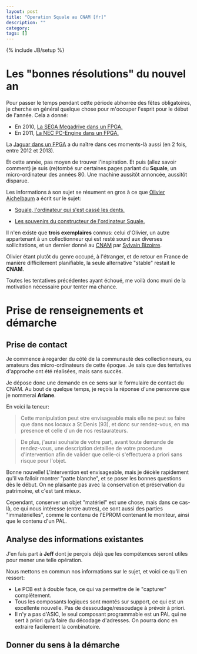 ```yaml
---
layout: post
title: "Operation Squale au CNAM [fr]"
description: ""
category:
tags: []
---
```

{% include JB/setup %}
# Les "bonnes résolutions" du nouvel an
Pour passer le temps pendant cette période abhorrée des fêtes obligatoires, je cherche en général quelque chose pour m'occuper l'esprit pour le début de l'année. Cela a donné:

- En 2010, [La SEGA Megadrive dans un FPGA.](https://github.com/Torlus/fpgagen)
- En 2011, [La NEC PC-Engine dans un FPGA.](https://github.com/Torlus/FPGAPCE)

La [Jaguar dans un FPGA](https://github.com/Torlus/JagNetlists) a du naître dans ces moments-là aussi (en 2 fois, entre 2012 et 2013).

Et cette année, pas moyen de trouver l'inspiration. Et puis (allez savoir comment) je suis (re)tombé sur certaines pages parlant du **Squale**, un micro-ordinateur des années 80. Une machine aussitôt annoncée, aussitôt disparue.

Les informations à son sujet se résument en gros à ce que [Olivier Aichelbaum](http://www.acbm.com/) a écrit sur le sujet:

- [Squale, l'ordinateur qui s'est cassé les dents.](http://www.acbm.com/olivier-aichelbaum/musee/squale/)

- [Les souvenirs du constructeur de l'ordinateur Squale.](http://www.acbm.com/inedits/squale-apollo-7.html)

Il n'en existe que **trois exemplaires** connus: celui d'Olivier, un autre appartenant à un collectionneur qui est resté sourd aux diverses sollicitations, et un dernier donné au [CNAM](http://www.arts-et-metiers.net/) par [Sylvain Bizoirre](http://www.espace-turing.fr/Interview-Acquisition-par-le-CNAM.html).

Olivier étant plutôt du genre occupé, à l'étranger, et de retour en France de manière difficilement planifiable, la seule alternative "stable" restait le **CNAM**.

Toutes les tentatives précédentes ayant échoué, me voilà donc muni de la motivation nécessaire pour tenter ma chance.

# Prise de renseignements et démarche

## Prise de contact

Je commence à regarder du côté de la communauté des collectionneurs,
ou amateurs des micro-ordinateurs de cette époque. Je sais que des tentatives d'approche ont été réalisées, mais sans succès.

Je dépose donc une demande en ce sens sur le formulaire de contact du CNAM. Au bout de quelque temps, je reçois la réponse d'une personne que je nommerai **Ariane**.

En voici la teneur:

> Cette manipulation peut etre envisageable mais elle ne peut se faire que dans nos locaux a St Denis (93), et donc sur rendez-vous, en ma presence et celle d'un de nos restaurateurs.

> De plus, j'aurai souhaite de votre part, avant toute demande de rendez-vous, une description detaillee de votre procedure d'intervention afin de valider que celle-ci s'effectuera a priori sans risque pour l'objet.

Bonne nouvelle! L'intervention est envisageable, mais je décèle rapidement qu'il va falloir montrer "patte blanche", et se poser les bonnes questions dès le début. On ne plaisante pas avec la conservation et préservation du patrimoine, et c'est tant mieux.

Cependant, conserver un objet "matériel" est une chose, mais dans ce cas-là, ce qui nous intéresse (entre autres), ce sont aussi des parties "immatérielles", comme le contenu de l'EPROM contenant le moniteur, ainsi que le contenu d'un PAL.

## Analyse des informations existantes

J'en fais part à **Jeff** dont je perçois déjà que les compétences seront utiles pour mener une telle opération.

Nous mettons en commun nos informations sur le sujet, et voici ce qu'il en ressort:

- Le PCB est à double face, ce qui va permettre de le "capturer" complêtement.
- Tous les composants logiques sont montés sur support, ce qui est un excellente nouvelle. Pas de dessoudage/ressoudage à prévoir à priori.
- Il n'y a pas d'ASIC, le seul composant programmable est un PAL qui ne sert à priori qu'à faire du décodage d'adresses. On pourra donc en extraire facilement la combinatoire.

## Donner du sens à la démarche
